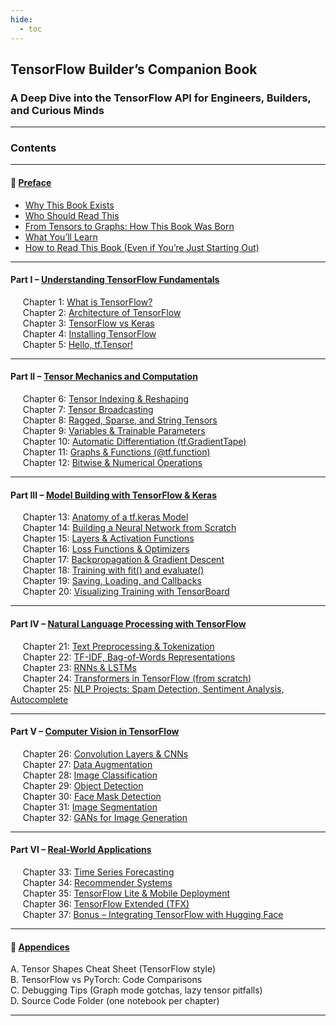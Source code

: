 ```yaml
---
hide:
  - toc
---
```


## **TensorFlow Builder’s Companion Book**
### A Deep Dive into the TensorFlow API for Engineers, Builders, and Curious Minds

---

### **Contents**

---

#### 📖 [Preface](Preface.md)

- [Why This Book Exists](Preface.md#why-this-book-exists)
- [Who Should Read This](Preface.md#who-should-read-this)
- [From Tensors to Graphs: How This Book Was Born](Preface.md#from-tensors-to-graphs-how-this-book-was-born)
- [What You’ll Learn](Preface.md#what-youll-learn-and-what-you-wont)
- [How to Read This Book (Even if You’re Just Starting Out)](Preface.md#how-to-read-this-book-even-if-youre-just-starting-out)

---

#### Part I – [Understanding TensorFlow Fundamentals](PartI_overview.md)

&nbsp;&nbsp;&nbsp;&nbsp; Chapter 1: [What is TensorFlow?](chapter1_what_is_tensorflow.md)  
&nbsp;&nbsp;&nbsp;&nbsp; Chapter 2: [Architecture of TensorFlow](chapter2_TF_architecture.md)  
&nbsp;&nbsp;&nbsp;&nbsp; Chapter 3: [TensorFlow vs Keras](chapter3_tensorflow_vs_keras.md)  
&nbsp;&nbsp;&nbsp;&nbsp; Chapter 4: [Installing TensorFlow](chapter4_installation_and_setup.md)  
&nbsp;&nbsp;&nbsp;&nbsp; Chapter 5: [Hello, tf.Tensor!](chapter5_Hello_tf_tensor.md)

---

#### Part II – [Tensor Mechanics and Computation](PartII_overview.md)

&nbsp;&nbsp;&nbsp;&nbsp; Chapter 6: [Tensor Indexing & Reshaping](chapter6_tensor_indexing_reshaping.md)  
&nbsp;&nbsp;&nbsp;&nbsp; Chapter 7: [Tensor Broadcasting](chapter7_tensor_broadcasting.md)  
&nbsp;&nbsp;&nbsp;&nbsp; Chapter 8: [Ragged, Sparse, and String Tensors](chapter8_ragged_sparse_string.md)  
&nbsp;&nbsp;&nbsp;&nbsp; Chapter 9: [Variables & Trainable Parameters](chapter9_variable_trainable_param.md)  
&nbsp;&nbsp;&nbsp;&nbsp; Chapter 10: [Automatic Differentiation (tf.GradientTape)](chapter10_automatic_differentiation.md)  
&nbsp;&nbsp;&nbsp;&nbsp; Chapter 11: [Graphs & Functions (@tf.function)](chapter11_graphs_functions.md)  
&nbsp;&nbsp;&nbsp;&nbsp; Chapter 12: [Bitwise & Numerical Operations](chapter12_bitwise_numerical_ops.md)

---

#### Part III – [Model Building with TensorFlow & Keras](PartIII_overview.md)

&nbsp;&nbsp;&nbsp;&nbsp; Chapter 13: [Anatomy of a tf.keras Model](chapter13_API.md)  
&nbsp;&nbsp;&nbsp;&nbsp; Chapter 14: [Building a Neural Network from Scratch](chapter14_nn_from_scratch.md)  
&nbsp;&nbsp;&nbsp;&nbsp; Chapter 15: [Layers & Activation Functions](chapter15_layers.md)  
&nbsp;&nbsp;&nbsp;&nbsp; Chapter 16: [Loss Functions & Optimizers](chapter16_loss_optim.md)  
&nbsp;&nbsp;&nbsp;&nbsp; Chapter 17: [Backpropagation & Gradient Descent](chapter17_backprop.md)  
&nbsp;&nbsp;&nbsp;&nbsp; Chapter 18: [Training with fit() and evaluate()](chapter18_training.md)  
&nbsp;&nbsp;&nbsp;&nbsp; Chapter 19: [Saving, Loading, and Callbacks](chapter19_saving_loading.md)  
&nbsp;&nbsp;&nbsp;&nbsp; Chapter 20: [Visualizing Training with TensorBoard](chapter20_visualizing.md)

---

#### Part IV – [Natural Language Processing with TensorFlow](PartIV_overview.md)

&nbsp;&nbsp;&nbsp;&nbsp; Chapter 21: [Text Preprocessing & Tokenization](chapter21_text_tokenization.md)  
&nbsp;&nbsp;&nbsp;&nbsp; Chapter 22: [TF-IDF, Bag-of-Words Representations](chapter22_TF_IDF.md)  
&nbsp;&nbsp;&nbsp;&nbsp; Chapter 23: [RNNs & LSTMs](chapter23_RNN_LSTM.md)  
&nbsp;&nbsp;&nbsp;&nbsp; Chapter 24: [Transformers in TensorFlow (from scratch)](chapter24_transformers.md)  
&nbsp;&nbsp;&nbsp;&nbsp; Chapter 25: [NLP Projects: Spam Detection, Sentiment Analysis, Autocomplete](chapter25_projects.md)

---

#### Part V – [Computer Vision in TensorFlow](PartV_overview.md)

&nbsp;&nbsp;&nbsp;&nbsp; Chapter 26: [Convolution Layers & CNNs](chapter26_cnn.md)  
&nbsp;&nbsp;&nbsp;&nbsp; Chapter 27: [Data Augmentation](chapter27_data_augmentation.md)  
&nbsp;&nbsp;&nbsp;&nbsp; Chapter 28: [Image Classification](chapter28_img_class.md)  
&nbsp;&nbsp;&nbsp;&nbsp; Chapter 29: [Object Detection](chapter29_obj_detection.md)  
&nbsp;&nbsp;&nbsp;&nbsp; Chapter 30: [Face Mask Detection](chapter30_face_mask_dete.md)  
&nbsp;&nbsp;&nbsp;&nbsp; Chapter 31: [Image Segmentation](chapter31_image_segmentation.md)  
&nbsp;&nbsp;&nbsp;&nbsp; Chapter 32: [GANs for Image Generation](chapter32_GANs.md)

---

#### Part VI – [Real-World Applications](PartVI_overview.md)

&nbsp;&nbsp;&nbsp;&nbsp; Chapter 33: [Time Series Forecasting](chapter33_time_series.md)  
&nbsp;&nbsp;&nbsp;&nbsp; Chapter 34: [Recommender Systems](chapter34_recom_systems.md)  
&nbsp;&nbsp;&nbsp;&nbsp; Chapter 35: [TensorFlow Lite & Mobile Deployment](chapter35_TF_Lite.md)  
&nbsp;&nbsp;&nbsp;&nbsp; Chapter 36: [TensorFlow Extended (TFX)](chapter36_TFX.md)  
&nbsp;&nbsp;&nbsp;&nbsp; Chapter 37: [Bonus – Integrating TensorFlow with Hugging Face](chapter37_TF_HuggingFace.md)

---

#### 📎 [Appendices](appendices.md)

A. Tensor Shapes Cheat Sheet (TensorFlow style)  
B. TensorFlow vs PyTorch: Code Comparisons  
C. Debugging Tips (Graph mode gotchas, lazy tensor pitfalls)  
D. Source Code Folder (one notebook per chapter)

---